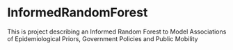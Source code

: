 # InformedRandomForest
This is project describing an Informed Random Forest to Model Associations of Epidemiological Priors, Government Policies and Public Mobility
